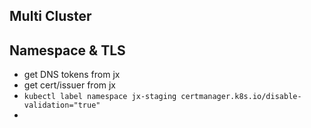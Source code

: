 ## Multi Cluster


## Namespace & TLS

* get DNS tokens from jx
* get cert/issuer from jx
* `kubectl label namespace jx-staging certmanager.k8s.io/disable-validation="true"`
* 